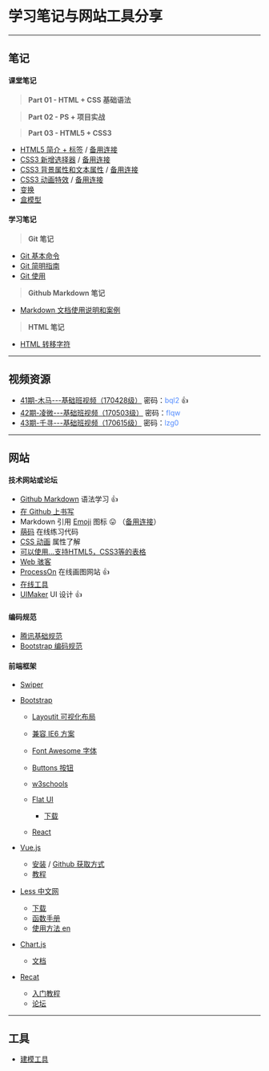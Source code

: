 # 学习笔记与网站工具分享

---

## 笔记

#### 课堂笔记

> **Part 01 - HTML + CSS 基础语法**

> **Part 02 - PS + 项目实战**

> **Part 03 - HTML5 + CSS3**

* [HTML5 简介 + 标签](part03/20170612_01.md) / [备用连接](http://note.youdao.com/share/?id=59997b749c139857c4c17ffd1eb7f5e3&type=note#/)
* [CSS3 新增选择器](part03/20170613_02.md) / [备用连接](http://note.youdao.com/share/?id=0152d97a343e5f6697e48f45f134f124&type=note#/)
* [CSS3 背景属性和文本属性](part03/20170616_03.md) / [备用连接](http://note.youdao.com/share/?id=404b0cdd7d9c4222781e03eb9acbfd7e&type=note#/)
* [CSS3 动画特效](part03/20170617_04.md) / [备用连接](http://note.youdao.com/share/?id=1576bca21a103112f3e6a2d8ee1a4f99&type=note#/)
* [变换](part03/20170621_05.md)
* [盒模型](part03/20170622_06.md)

#### 学习笔记

> **Git 笔记**

* [Git 基本命令](git-notes/Git基本命令.md)
* [Git 简明指南](git-notes/Git简明指南.md)
* [Git 使用](git-notes/Git使用.md)

> **Github Markdown 笔记**

* [Markdown 文档使用说明和案例](markdown/Markdown文档使用说明和案例.md)

> **HTML 笔记**

* [HTML 转移字符](web/HTML转移字符.md)

---

## 视频资源

* [41期-木马---基础班视频（170428级）](http://pan.baidu.com/s/1nvjtzDJ) 密码：<font color=#528bff>bql2</font> :+1:
* [42期-凌微---基础班视频（170503级）](http://pan.baidu.com/s/1eSP6aTO) 密码：<font color=#528bff>flqw</font>
* [43期-千寻---基础班视频（170615级）](http://pan.baidu.com/s/1slz2IHB) 密码：<font color=#528bff>lzg0</font>

---

## 网站

#### 技术网站或论坛

* [Github Markdown](https://guides.github.com/features/mastering-markdown/) 语法学习 :+1:
* [在 Github 上书写](https://help.github.com/categories/writing-on-github/)
* Markdown 引用 [Emoji](http://emoji-cheat-sheet.com/) 图标 :stuck_out_tongue: （[备用连接](https://www.webpagefx.com/tools/emoji-cheat-sheet/)）
* [萌码](http://www.mengma.com/) 在线练习代码
* [CSS 动画](http://oli.jp/2010/css-animatable-properties/) 属性了解
* [可以使用...支持HTML5，CSS3等的表格](http://caniuse.com/)
* [Web 骇客](http://www.webhek.com)
* [ProcessOn](https://www.processon.com/) 在线画图网站 :+1:
* [在线工具](http://tool.oschina.net/)
* [UIMaker](http://www.uimaker.com) UI 设计 :+1:

#### 编码规范

* [腾讯基础规范](http://tguide.qq.com/main/index.htm)
* [Bootstrap 编码规范](http://codeguide.bootcss.com/)

#### 前端框架

* [Swiper](http://www.swiper.com.cn/)
* [Bootstrap](http://www.bootcss.com/)
    + [Layoutit 可视化布局](http://www.bootcss.com/p/layoutit/)
    + [兼容 IE6 方案](http://www.bootcss.com/p/bsie/)
    + [Font Awesome 字体](http://www.bootcss.com/p/font-awesome/)
    + [Buttons 按钮](http://www.bootcss.com/p/buttons/)
    + [w3schools](http://w3schools.bootcss.com/default.html)
    + [Flat UI](http://www.bootcss.com/p/flat-ui/)
        - [下载](https://github.com/designmodo/Flat-UI/archive/master.zip)

    + [React](https://react.bootcss.com/)
* [Vue.js](https://cn.vuejs.org/)
    + [安装](https://cn.vuejs.org/v2/guide/installation.html) / [Github 获取方式](https://github.com/vuejs/vue)
    + [教程](https://cn.vuejs.org/v2/guide/)
* [Less 中文网](http://lesscss.cn/)
    + [下载](http://lesscss.cn/#download-options)
    + [函数手册](http://lesscss.cn/functions/)
    + [使用方法 en](http://lesscss.cn/usage/)
* [Chart.js](http://www.chartjs.org/)
    + [文档](http://www.chartjs.org/docs/latest/)

* [Recat]()
    + [入门教程](http://www.ruanyifeng.com/blog/2015/03/react.html)
    + [论坛](http://react-china.org/)

---

## 工具

* [建模工具](http://www.oschina.net/project/tag/83/)
